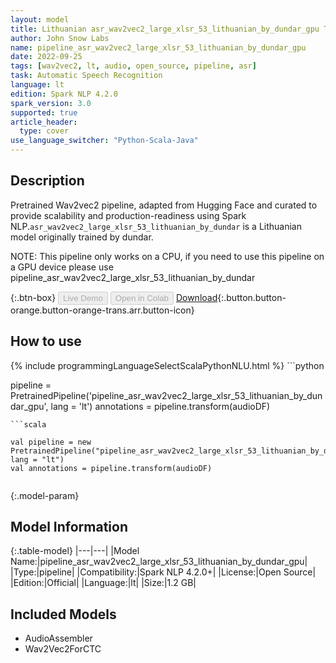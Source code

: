 ```yaml
---
layout: model
title: Lithuanian asr_wav2vec2_large_xlsr_53_lithuanian_by_dundar_gpu TFWav2Vec2ForCTC from dundar
author: John Snow Labs
name: pipeline_asr_wav2vec2_large_xlsr_53_lithuanian_by_dundar_gpu
date: 2022-09-25
tags: [wav2vec2, lt, audio, open_source, pipeline, asr]
task: Automatic Speech Recognition
language: lt
edition: Spark NLP 4.2.0
spark_version: 3.0
supported: true
article_header:
  type: cover
use_language_switcher: "Python-Scala-Java"
---
```


## Description

Pretrained Wav2vec2  pipeline, adapted from Hugging Face and curated to provide scalability and production-readiness using Spark NLP.`asr_wav2vec2_large_xlsr_53_lithuanian_by_dundar` is a Lithuanian model originally trained by dundar.

NOTE: This pipeline only works on a CPU, if you need to use this pipeline on a GPU device please use pipeline_asr_wav2vec2_large_xlsr_53_lithuanian_by_dundar

{:.btn-box}
<button class="button button-orange" disabled>Live Demo</button>
<button class="button button-orange" disabled>Open in Colab</button>
[Download](https://s3.amazonaws.com/auxdata.johnsnowlabs.com/public/models/pipeline_asr_wav2vec2_large_xlsr_53_lithuanian_by_dundar_gpu_lt_4.2.0_3.0_1664099509063.zip){:.button.button-orange.button-orange-trans.arr.button-icon}

## How to use



<div class="tabs-box" markdown="1">
{% include programmingLanguageSelectScalaPythonNLU.html %}
```python

pipeline = PretrainedPipeline('pipeline_asr_wav2vec2_large_xlsr_53_lithuanian_by_dundar_gpu', lang = 'lt')
annotations =  pipeline.transform(audioDF)
    
```
```scala

val pipeline = new PretrainedPipeline("pipeline_asr_wav2vec2_large_xlsr_53_lithuanian_by_dundar_gpu", lang = "lt")
val annotations = pipeline.transform(audioDF)
    
```
</div>

{:.model-param}
## Model Information

{:.table-model}
|---|---|
|Model Name:|pipeline_asr_wav2vec2_large_xlsr_53_lithuanian_by_dundar_gpu|
|Type:|pipeline|
|Compatibility:|Spark NLP 4.2.0+|
|License:|Open Source|
|Edition:|Official|
|Language:|lt|
|Size:|1.2 GB|

## Included Models

- AudioAssembler
- Wav2Vec2ForCTC